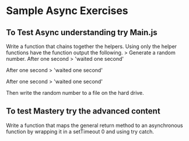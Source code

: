 # Sample Async Exercises

## To Test Async understanding try Main.js
Write a function that chains together the helpers. Using only the helper functions have the function output the following. 
                 > Generate a random number. 
After one second > 'waited one second'

After one second > 'waited one second'

After one second > 'waited one second'

Then write the random number to a file on the hard drive. 



## To test Mastery try the advanced content
Write a function that maps the general return method to an asynchronous function by wrapping it in a setTimeout 0 and using try catch. 
